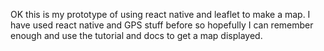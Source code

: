 OK this is my prototype of using react native and leaflet to make a map.
I have used react native and GPS stuff before so hopefully I can remember enough
and use the tutorial and docs to get a map displayed.
